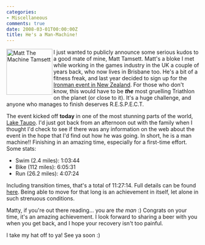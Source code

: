 ```yaml
---
categories:
- Miscellaneous
comments: true
date: 2008-03-01T00:00:00Z
title: He's a Man-Machine!
---
```


<a href="/uploads/2008/03/cimg3576.JPG" title="Matt The Machine Tamsett" rel="lightbox"><img src="/uploads/2008/03/cimg3576.JPG" alt="Matt The Machine Tamsett" width="120" style="border: 0; padding-right: 3px; padding-bottom: 3px; float: left;" /></a>I just wanted to publicly announce some serious kudos to a good mate of mine, Matt Tamsett.  Matt's a bloke I met while working in the games industry in the UK a couple of years back, who now lives in Brisbane too. He's a bit of a fitness freak, and last year decided to sign up for the <a href="http://ironman.com//events/ironman/newzealand/" title="NZ Ironman">Ironman event in New Zealand</a>. For those who don't know, this would have to be <em><strong>the</strong></em> most gruelling Triathlon on the planet (or close to it). It's a huge challenge, and anyone who manages to finish deserves R.E.S.P.E.C.T.

The event kicked off <strong>today</strong> in one of the most stunning parts of the world, <a href="http://www.laketauponz.com/" title="Lake Taupo">Lake Taupo</a>. I'd just got back from an afternoon out with the family when I thought I'd check to see if there was any information on the web about the event in the hope that I'd find out how he was going. In short, he is a man machine!! Finishing in an amazing time, especially for a first-time effort. Some stats:
<ul><li>Swim (2.4 miles): 1:03:44</li><li>Bike (112 miles): 6:05:31</li><li>Run (26.2 miles): 4:07:24</li></ul>Including transition times, that's a total of 11:27:14.  Full details can be found <a href="http://ironman.com//events/ironman/newzealand/?show=tracker&y=2008&race=/events/ironman/newzealand/&bib=439">here</a>. Being able to move for that long is an achievement in itself, let alone in such strenuous conditions.

Matty, if you're out there reading... you are <em>the man</em> :) Congrats on your time, it's an amazing achievement. I look forward to sharing a beer with you when you get back, and I hope your recovery isn't too painful.

I take my hat off to ya! See ya soon :)
